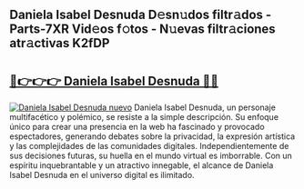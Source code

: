 ## Daniela Isabel Desnuda D𝚎sn𝚞dos filtr𝚊dos - Parts-7XR Vid𝚎os f𝚘tos - N𝚞evas filtr𝚊ciones atr𝚊ctivas K2fDP

# <h2><a href="http://mbag5g.tromn.icu/?c=Daniela+Isabel+Desnuda">🔗👉👉👉 Daniela Isabel Desnuda 🔗🔗</a></h2>

[![Daniela Isabel Desnuda nuevo](https://i.imgur.com/pEAQMta.gif)](http://mbag5g.tromn.icu/?c=Daniela+Isabel+Desnuda)
Daniela Isabel Desnuda, un personaje multifacético y polémico, se resiste a la simple descripción. Su enfoque único para crear una presencia en la web ha fascinado y provocado espectadores, generando debates sobre la privacidad, la expresión artística y las complejidades de las comunidades digitales. Independientemente de sus decisiones futuras, su huella en el mundo virtual es imborrable. Con un espíritu inquebrantable y un atractivo innegable, el alcance de Daniela Isabel Desnuda en el universo digital es ilimitado.
